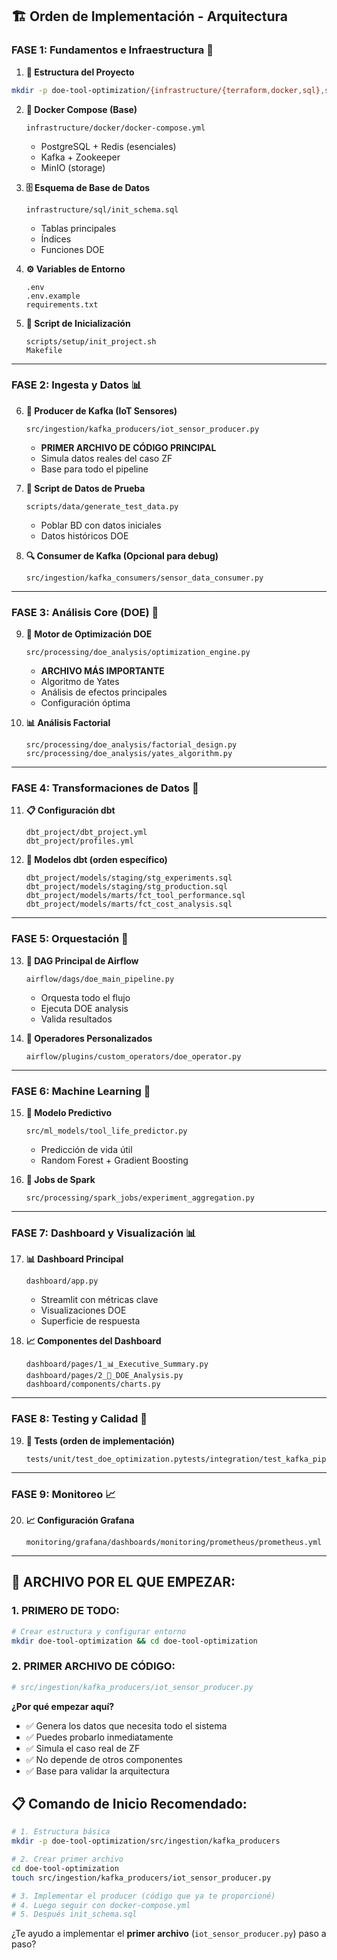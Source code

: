 


## 🏗️ Orden de Implementación - Arquitectura

### **FASE 1: Fundamentos e Infraestructura** 🔧

1. **📁 Estructura del Proyecto**
    
```bash
mkdir -p doe-tool-optimization/{infrastructure/{terraform,docker,sql},src/{ingestion,processing,ml_models},dbt_project,airflow/{dags,plugins},dashboard,tests/{unit,integration,e2e},monitoring,scripts/{setup,data}}
```
    
2. **🐋 Docker Compose (Base)**
    
    ```
    infrastructure/docker/docker-compose.yml
    ```
    
    - PostgreSQL + Redis (esenciales)
    - Kafka + Zookeeper
    - MinIO (storage)
3. **🗄️ Esquema de Base de Datos**
    
    ```
    infrastructure/sql/init_schema.sql
    ```
    
    - Tablas principales
    - Índices
    - Funciones DOE
4. **⚙️ Variables de Entorno**
    
    ```
    .env
    .env.example  
    requirements.txt
    ```
    
5. **🔧 Script de Inicialización**
    
    ```
    scripts/setup/init_project.sh
    Makefile
    ```
    

---

### **FASE 2: Ingesta y Datos** 📊

6. **🔴 Producer de Kafka (IoT Sensores)**
    
    ```
    src/ingestion/kafka_producers/iot_sensor_producer.py
    ```
    
    - **PRIMER ARCHIVO DE CÓDIGO PRINCIPAL**
    - Simula datos reales del caso ZF
    - Base para todo el pipeline
7. **📝 Script de Datos de Prueba**
    
    ```
    scripts/data/generate_test_data.py
    ```
    
    - Poblar BD con datos iniciales
    - Datos históricos DOE
8. **🔍 Consumer de Kafka (Opcional para debug)**
    
    ```
    src/ingestion/kafka_consumers/sensor_data_consumer.py
    ```
    

---

### **FASE 3: Análisis Core (DOE)** 🧪

9. **🎯 Motor de Optimización DOE**
    
    ```
    src/processing/doe_analysis/optimization_engine.py
    ```
    
    - **ARCHIVO MÁS IMPORTANTE**
    - Algoritmo de Yates
    - Análisis de efectos principales
    - Configuración óptima
10. **📊 Análisis Factorial**
    
    ```
    src/processing/doe_analysis/factorial_design.py
    src/processing/doe_analysis/yates_algorithm.py
    ```
    

---

### **FASE 4: Transformaciones de Datos** 🔄

11. **📋 Configuración dbt**
    
    ```
    dbt_project/dbt_project.yml
    dbt_project/profiles.yml
    ```
    
12. **🔄 Modelos dbt (orden específico)**
    
    ```
    dbt_project/models/staging/stg_experiments.sql
    dbt_project/models/staging/stg_production.sql
    dbt_project/models/marts/fct_tool_performance.sql
    dbt_project/models/marts/fct_cost_analysis.sql
    ```
    

---

### **FASE 5: Orquestación** 🌊

13. **🌊 DAG Principal de Airflow**
    
    ```
    airflow/dags/doe_main_pipeline.py
    ```
    
    - Orquesta todo el flujo
    - Ejecuta DOE analysis
    - Valida resultados
14. **🎯 Operadores Personalizados**
    
    ```
    airflow/plugins/custom_operators/doe_operator.py
    ```
    

---

### **FASE 6: Machine Learning** 🤖

15. **🧠 Modelo Predictivo**
    
    ```
    src/ml_models/tool_life_predictor.py
    ```
    
    - Predicción de vida útil
    - Random Forest + Gradient Boosting
16. **🎯 Jobs de Spark**
    
    ```
    src/processing/spark_jobs/experiment_aggregation.py
    ```
    

---

### **FASE 7: Dashboard y Visualización** 📊

17. **📊 Dashboard Principal**
    
    ```
    dashboard/app.py
    ```
    
    - Streamlit con métricas clave
    - Visualizaciones DOE
    - Superficie de respuesta
18. **📈 Componentes del Dashboard**
    
    ```
    dashboard/pages/1_📊_Executive_Summary.py
    dashboard/pages/2_🧪_DOE_Analysis.py
    dashboard/components/charts.py
    ```
    

---

### **FASE 8: Testing y Calidad** 🧪

19. **🧪 Tests (orden de implementación)**
    
    ```
    tests/unit/test_doe_optimization.pytests/integration/test_kafka_pipeline.pytests/e2e/test_full_pipeline.py
    ```
    

---

### **FASE 9: Monitoreo** 📈

20. **📈 Configuración Grafana**
    
    ```
    monitoring/grafana/dashboards/monitoring/prometheus/prometheus.yml
    ```
    

---

## 🚀 **ARCHIVO POR EL QUE EMPEZAR:**

### **1. PRIMERO DE TODO:**

```bash
# Crear estructura y configurar entorno
mkdir doe-tool-optimization && cd doe-tool-optimization
```

### **2. PRIMER ARCHIVO DE CÓDIGO:**

```python
# src/ingestion/kafka_producers/iot_sensor_producer.py
```

**¿Por qué empezar aquí?**

- ✅ Genera los datos que necesita todo el sistema
- ✅ Puedes probarlo inmediatamente
- ✅ Simula el caso real de ZF
- ✅ No depende de otros componentes
- ✅ Base para validar la arquitectura

## 📋 **Comando de Inicio Recomendado:**

```bash
# 1. Estructura básica
mkdir -p doe-tool-optimization/src/ingestion/kafka_producers

# 2. Crear primer archivo
cd doe-tool-optimization
touch src/ingestion/kafka_producers/iot_sensor_producer.py

# 3. Implementar el producer (código que ya te proporcioné)
# 4. Luego seguir con docker-compose.yml
# 5. Después init_schema.sql
```

¿Te ayudo a implementar el **primer archivo** (`iot_sensor_producer.py`) paso a paso?












